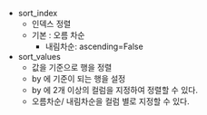 * sort_index
	* 인덱스 정렬
	* 기본 : 오름 차순
		* 내림차순: ascending=False
* sort_values
	* 값을 기준으로 행을 정렬
	* by 에 기준이 되는 행을 설정
	* by 에 2개 이상의 컬럼을 지정하여 정렬할 수 있다.
	* 오름차순/ 내림차순을 컬럼 별로 지정할 수 있다.